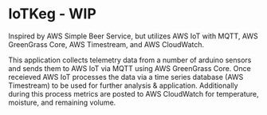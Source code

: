 # IoTKeg - WIP
Inspired by AWS Simple Beer Service, but utilizes AWS IoT with MQTT, AWS GreenGrass Core, AWS Timestream, and AWS CloudWatch. 

This application collects telemetry data from a number of arduino sensors and sends them to AWS IoT via MQTT using AWS GreenGrass Core.
Once receieved AWS IoT processes the data via a time series database (AWS Timestream) to be used for further analysis & application. Additionally
during this process metrics are posted to AWS CloudWatch for temperature, moisture, and remaining volume. 

